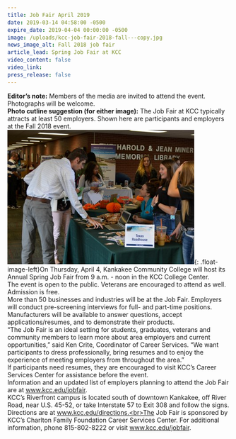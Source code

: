 ```yaml
---
title: Job Fair April 2019
date: 2019-03-14 04:58:00 -0500
expire_date: 2019-04-04 00:00:00 -0500
image: /uploads/kcc-job-fair-2018-fall---copy.jpg
news_image_alt: Fall 2018 job fair
article_lead: Spring Job Fair at KCC
video_content: false
video_link:
press_release: false
---
```


**Editor’s note:** Members of the media are invited to attend the event. Photographs will be welcome.<br>**Photo cutline suggestion (for either image):** The Job Fair at KCC typically attracts at least 50 employers. Shown here are participants and employers at the Fall 2018 event.<br>![](/uploads/kcc-job-fair-fall-2018---copy.jpg){: .float-image-left}On Thursday, April 4, Kankakee Community College will host its Annual Spring Job Fair from 9 a.m. - noon in the KCC College Center.<br>The event is open to the public. Veterans are encouraged to attend as well. Admission is free.<br>More than 50 businesses and industries will be at the Job Fair. Employers will conduct pre-screening interviews for full- and part-time positions. Manufacturers will be available to answer questions, accept applications/resumes, and to demonstrate their products.<br>“The Job Fair is an ideal setting for students, graduates, veterans and community members to learn more about area employers and current opportunities,” said Ken Crite, Coordinator of Career Services. “We want participants to dress professionally, bring resumes and to enjoy the experience of meeting employers from throughout the area.”<br>If participants need resumes, they are encouraged to visit KCC’s Career Services Center for assistance before the event.<br>Information and an updated list of employers planning to attend the Job Fair are at <u><a target="_blank" href="http://www.kcc.edu/jobfair">www.kcc.edu/jobfair</a></u>.<br>KCC’s Riverfront campus is located south of downtown Kankakee, off River Road, near U.S. 45-52, or take Interstate 57 to Exit 308 and follow the signs. Directions are at www.kcc.edu/directions.<br>The Job Fair is sponsored by KCC’s Charlton Family Foundation Career Services Center. For additional information, phone 815-802-8222 or visit <u><a target="_blank" href="http://www.kcc.edu/jobfair">www.kcc.edu/jobfair</a></u>.